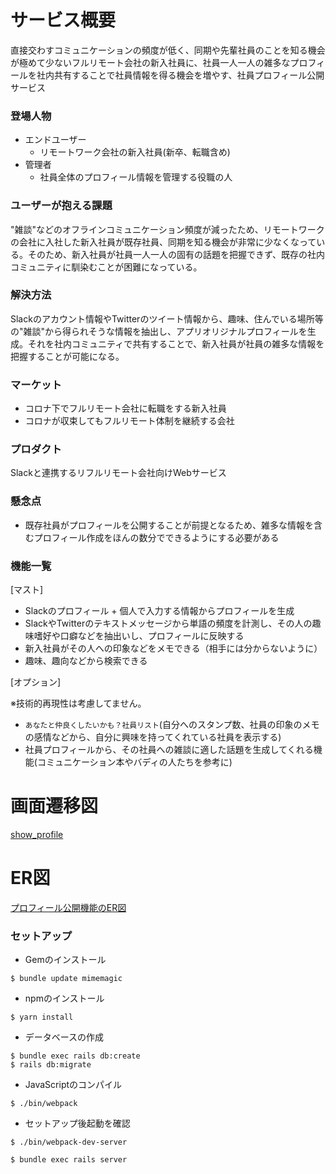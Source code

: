 # **サービス概要**

直接交わすコミュニケーションの頻度が低く、同期や先輩社員のことを知る機会が極めて少ないフルリモート会社の新入社員に、社員一人一人の雑多なプロフィールを社内共有することで社員情報を得る機会を増やす、社員プロフィール公開サービス

### **登場人物**

- エンドユーザー
    - リモートワーク会社の新入社員(新卒、転職含め)
- 管理者
    - 社員全体のプロフィール情報を管理する役職の人

### **ユーザーが抱える課題**

"雑談"などのオフラインコミュニケーション頻度が減ったため、リモートワークの会社に入社した新入社員が既存社員、同期を知る機会が非常に少なくなっている。そのため、新入社員が社員一人一人の固有の話題を把握できず、既存の社内コミュニティに馴染むことが困難になっている。

### **解決方法**

Slackのアカウント情報やTwitterのツイート情報から、趣味、住んでいる場所等の"雑談"から得られそうな情報を抽出し、アプリオリジナルプロフィールを生成。それを社内コミュニティで共有することで、新入社員が社員の雑多な情報を把握することが可能になる。

### **マーケット**

- コロナ下でフルリモート会社に転職をする新入社員
- コロナが収束してもフルリモート体制を継続する会社

### プロダクト

Slackと連携するリフルリモート会社向けWebサービス

### 懸念点

- 既存社員がプロフィールを公開することが前提となるため、雑多な情報を含むプロフィール作成をほんの数分でできるようにする必要がある

### 機能一覧

[マスト]

- Slackのプロフィール + 個人で入力する情報からプロフィールを生成
- SlackやTwitterのテキストメッセージから単語の頻度を計測し、その人の趣味嗜好や口癖などを抽出いし、プロフィールに反映する
- 新入社員がその人への印象などをメモできる（相手には分からないように）
- 趣味、趣向などから検索できる

[オプション]

※技術的再現性は考慮してません。

- `あなたと仲良くしたいかも？社員リスト`(自分へのスタンプ数、社員の印象のメモの感情などから、自分に興味を持ってくれている社員を表示する)
- 社員プロフィールから、その社員への雑談に適した話題を生成してくれる機能(コミュニケーション本やバディの人たちを参考に)

# 画面遷移図
[show_profile](https://xd.adobe.com/view/cb862b4a-0de1-4758-85b3-3f0a00068cf6-9ed5/)

# ER図
[プロフィール公開機能のER図](https://drive.google.com/file/d/1pW12b2TSxHrzDs3K9VegpUCwETd3dkdx/view)

### セットアップ

- Gemのインストール

```basic
$ bundle update mimemagic
```

- npmのインストール

```basic
$ yarn install
```

- データベースの作成

```basic
$ bundle exec rails db:create
$ rails db:migrate
```

- JavaScriptのコンパイル

```basic
$ ./bin/webpack
```

- セットアップ後起動を確認

```basic
$ ./bin/webpack-dev-server
```

```basic
$ bundle exec rails server
```
